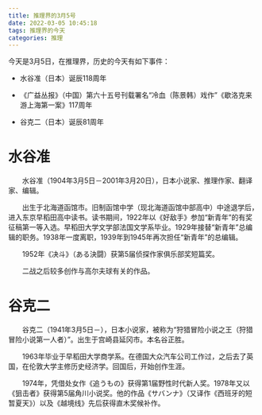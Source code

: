 ```yaml
---
title: 推理界的3月5号
date: 2022-03-05 10:45:18
tags: 推理界的今天
categories: 推理
---
```


今天是3月5日，在推理界，历史的今天有如下事件：

- 水谷准（日本）诞辰118周年

- 《广益丛报》（中国）第六十五号刊载署名“冷血（陈景韩）戏作”《歇洛克来游上海第一案》117周年

- 谷克二（日本）诞辰81周年

# 水谷准

　　水谷准（1904年3月5日－2001年3月20日），日本小说家、推理作家、翻译家、编辑。

　　出生于北海道函馆市。旧制函馆中学（现北海道函馆中部高中）中途退学后，进入东京早稻田高中读书。读书期间，1922年以《好敌手》参加“新青年”的有奖征稿第一等入选。早稻田大学文学部法国文学系毕业。1929年接替“新青年”总编辑的职务。1938年一度离职，1939年到1945年再次担任“新青年”的总编辑。

　　1952年《决斗》（ある決闘）获第5届侦探作家俱乐部奖短篇奖。

　　二战之后较多创作与高尔夫球有关的作品。

# 谷克二

　　谷克二（1941年3月5日－），日本小说家，被称为“狩猎冒险小说之王（狩猎冒险小说第一人者）”。出生于宫崎县延冈市。本名谷正胜。

　　1963年毕业于早稻田大学商学系。在德国大众汽车公司工作过，之后去了英国，在伦敦大学主修历史经济学。回国后，开始创作生涯。

　　1974年，凭借处女作《追うもの》获得第1届野性时代新人奖。1978年又以《狙击者》获得第5届角川小说奖。他的作品《サバンナ》（又译作《西班牙的短暂夏天》）以及《越境线》先后获得直木奖候补作。
